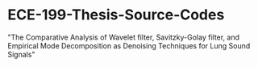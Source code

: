 # ECE-199-Thesis-Source-Codes
"The Comparative Analysis of Wavelet filter, Savitzky-Golay filter, and Empirical Mode Decomposition as Denoising Techniques for Lung Sound Signals"
